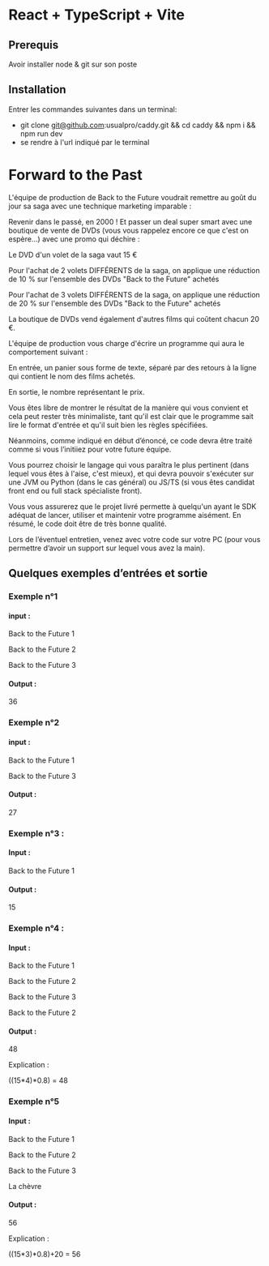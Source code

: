 # React + TypeScript + Vite
## Prerequis
Avoir installer node & git sur son poste

## Installation
Entrer les commandes suivantes dans un terminal:
- git clone git@github.com:usualpro/caddy.git && cd caddy && npm i && npm run dev 
- se rendre à l'url indiqué par le terminal

# Forward to the Past
L'équipe de production de Back to the Future voudrait remettre au goût du jour sa saga avec une technique marketing imparable :

Revenir dans le passé, en 2000 ! Et passer un deal super smart avec une boutique de vente de DVDs (vous vous rappelez encore ce que c'est on espère…) avec une promo qui déchire :

Le DVD d'un volet de la saga vaut 15 €

Pour l'achat de 2 volets DIFFÉRENTS de la saga, on applique une réduction de 10 % sur l'ensemble des DVDs "Back to the Future" achetés

Pour l'achat de 3 volets DIFFÉRENTS de la saga, on applique une réduction de 20 % sur l'ensemble des DVDs "Back to the Future" achetés

La boutique de DVDs vend également d'autres films qui coûtent chacun 20 €.

L'équipe de production vous charge d'écrire un programme qui aura le comportement suivant :

En entrée, un panier sous forme de texte, séparé par des retours à la ligne qui contient le nom des films achetés.

En sortie, le nombre représentant le prix.

Vous êtes libre de montrer le résultat de la manière qui vous convient et cela peut rester très minimaliste, tant qu'il est clair que le programme sait lire le format d'entrée et qu'il suit bien les règles spécifiées. 

Néanmoins, comme indiqué en début d’énoncé, ce code devra être traité comme si vous l’initiiez pour votre future équipe.

Vous pourrez choisir le langage qui vous paraîtra le plus pertinent (dans lequel vous êtes à l'aise, c'est mieux), et qui devra pouvoir s'exécuter sur une JVM ou Python (dans le cas général) ou JS/TS (si vous êtes candidat front end ou full stack spécialiste front).

Vous vous assurerez que le projet livré permette à quelqu'un ayant le SDK adéquat de lancer, utiliser et maintenir votre programme aisément.
En résumé, le code doit être de très bonne qualité.

Lors de l’éventuel entretien, venez avec votre code sur votre PC (pour vous permettre d’avoir un support sur lequel vous avez la main).

## Quelques exemples d’entrées et sortie
### Exemple n°1
#### input :

Back to the Future 1

Back to the Future 2

Back to the Future 3

#### Output :

36

### Exemple n°2

#### input :

Back to the Future 1

Back to the Future 3

#### Output :

27

### Exemple n°3 :

#### Input :

Back to the Future 1

#### Output :

15

### Exemple n°4 :

#### Input :

Back to the Future 1

Back to the Future 2

Back to the Future 3

Back to the Future 2

#### Output :

48

Explication :

((15*4)*0.8) = 48

### Exemple n°5

#### Input :

Back to the Future 1

Back to the Future 2

Back to the Future 3

La chèvre

#### Output :

56

Explication :

((15*3)*0.8)+20 = 56

